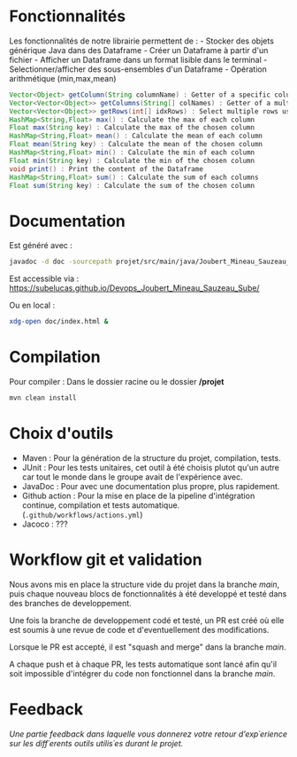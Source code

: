 



# Fonctionnalités
Les fonctionnalités de notre librairie permettent de :
	- Stocker des objets générique Java dans des Dataframe
	- Créer un Dataframe à partir d'un fichier 
	- Afficher un Dataframe dans un format lisible dans le terminal
	- Selectionner/afficher des sous-ensembles d'un Dataframe
	- Opération arithmétique (min,max,mean)



```java
Vector<Object> getColumn(String columnName) : Getter of a specific column
Vector<Vector<Object>> getColumns(String[] colNames) : Getter of a multiple columns
Vector<Vector<Object>> getRows(int[] idxRows) : Select multiple rows using a tab of indexes
HashMap<String,Float> max() : Calculate the max of each column
Float max(String key) : Calculate the max of the chosen column
HashMap<String,Float> mean() : Calculate the mean of each column
Float mean(String key) : Calculate the mean of the chosen column
HashMap<String,Float> min() : Calculate the min of each column
Float min(String key) : Calculate the min of the chosen column
void print() : Print the content of the Dataframe
HashMap<String,Float> sum() : Calculate the sum of each columns
Float sum(String key) : Calculate the sum of the chosen column
```


# Documentation

Est généré avec :
```bash
javadoc -d doc -sourcepath projet/src/main/java/Joubert_Mineau_Sauzeau_Sube/*.java
```
Est accessible via :
https://subelucas.github.io/Devops_Joubert_Mineau_Sauzeau_Sube/

Ou en local :
```bash
xdg-open doc/index.html &
```


# Compilation

Pour compiler :
Dans le dossier racine ou le dossier **/projet**
```java
mvn clean install
```

# Choix d'outils

- Maven : Pour la génération de la structure du projet, compilation, tests.
- JUnit : Pour les tests unitaires, cet outil à été choisis plutot qu'un autre car tout le monde dans le groupe avait de l'expérience avec.
- JavaDoc : Pour avec une documentation plus propre, plus rapidement.
- Github action : Pour la mise en place de la pipeline d'intégration continue, compilation et tests automatique. (```.github/workflows/actions.yml```)
- Jacoco : ???


# Workflow git et validation

Nous avons mis en place la structure vide du projet dans la branche *main*, puis chaque nouveau blocs de fonctionnalités à été developpé et testé dans des branches de developpement.

Une fois la branche de developpement codé et testé, un PR est créé où elle est soumis à une revue de code et d'eventuellement des modifications. 

Lorsque le PR est accepté, il est "squash and merge" dans la branche *main*.

A chaque push et à chaque PR, les tests automatique sont lancé afin qu'il soit impossible d'intégrer du code non fonctionnel dans la branche *main*.

# Feedback

*Une partie feedback dans laquelle vous donnerez votre retour d’exp´erience sur les diff´erents outils
utilis´es durant le projet.*

